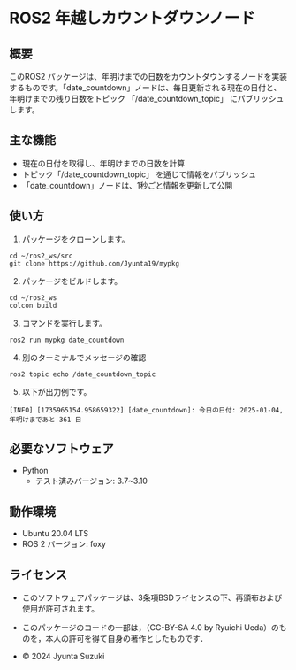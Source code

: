 # ROS2 年越しカウントダウンノード
## 概要
このROS2 パッケージは、年明けまでの日数をカウントダウンするノードを実装するものです。「date_countdown」ノードは、毎日更新される現在の日付と、年明けまでの残り日数をトピック 「/date_countdown_topic」 にパブリッシュします。

## 主な機能
- 現在の日付を取得し、年明けまでの日数を計算
- トピック「/date_countdown_topic」 を通じて情報をパブリッシュ
- 「date_countdown」ノードは、1秒ごと情報を更新して公開

## 使い方
1. パッケージをクローンします。
```
cd ~/ros2_ws/src
git clone https://github.com/Jyunta19/mypkg
```

2. パッケージをビルドします。
```
cd ~/ros2_ws
colcon build
```

3. コマンドを実行します。
```
ros2 run mypkg date_countdown
```

4. 別のターミナルでメッセージの確認
```
ros2 topic echo /date_countdown_topic
```

5. 以下が出力例です。  
```
[INFO] [1735965154.958659322] [date_countdown]: 今日の日付: 2025-01-04,  年明けまであと 361 日
```

## 必要なソフトウェア
- Python
  - テスト済みバージョン: 3.7~3.10

## 動作環境
- Ubuntu 20.04 LTS
- ROS 2 バージョン: foxy

## ライセンス
- このソフトウェアパッケージは、3条項BSDライセンスの下、再頒布および使用が許可されます。

- このパッケージのコードの一部は，（CC-BY-SA 4.0 by Ryuichi Ueda）のものを，本人の許可を得て自身の著作としたものです．

- © 2024 Jyunta Suzuki

